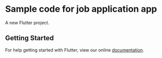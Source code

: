 # Sample code for job application app

A new Flutter project.

## Getting Started

For help getting started with Flutter, view our online
[documentation](https://flutter.io/).
